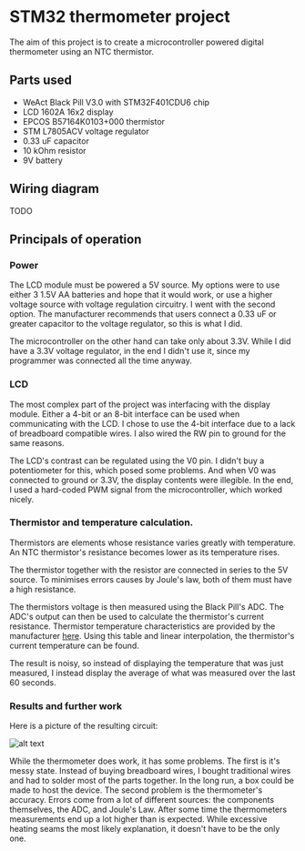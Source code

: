 # STM32 thermometer project

The aim of this project is to create a microcontroller powered digital thermometer using an NTC thermistor.

## Parts used
* WeAct Black Pill V3.0 with STM32F401CDU6 chip
* LCD 1602A 16x2 display
* EPCOS B57164K0103+000 thermistor
* STM L7805ACV voltage regulator
* 0.33 uF capacitor
* 10 kOhm resistor
* 9V battery

## Wiring diagram

TODO

## Principals of operation

### Power
The LCD module must be powered a 5V source. My options were to use either 3 1.5V AA batteries and hope that it would work, or use a higher voltage source with voltage regulation circuitry. I went with the second option.
The manufacturer recommends that users connect a 0.33 uF or greater capacitor to the voltage regulator, so this is what I did.

The microcontroller on the other hand can take only about 3.3V. While I did have a 3.3V voltage regulator, in the end I didn't use it, since my programmer was connected all the time anyway.

### LCD
The most complex part of the project was interfacing with the display module. Either a 4-bit or an 8-bit interface can be used when communicating with the LCD. I chose to use the 4-bit interface due to a lack of breadboard compatible wires. I also wired the RW pin to ground for the same reasons.

The LCD's contrast can be regulated using the V0 pin. I didn't buy a potentiometer for this, which posed some problems. And when V0 was connected to ground or 3.3V, the display contents were illegible. In the end, I used a hard-coded PWM signal from the microcontroller, which worked nicely.

### Thermistor and temperature calculation.
Thermistors are elements whose resistance varies greatly with temperature. An NTC thermistor's resistance becomes lower as its temperature rises.

The thermistor together with the resistor are connected in series to the 5V source. To minimises errors causes by Joule's law, both of them must have a high resistance.

The thermistors voltage is then measured using the Black Pill's ADC. The ADC's output can then be used to calculate the thermistor's current resistance.
Thermistor temperature characteristics are provided by the manufacturer [here](https://www.tdk-electronics.tdk.com/web/designtool/ntc/). Using this table and linear interpolation, the thermistor's current temperature can be found.

The result is noisy, so instead of displaying the temperature that was just measured, I instead display the average of what was measured over the last 60 seconds.

### Results and further work
Here is a picture of the resulting circuit:

![alt text](result.jpg "Result")

While the thermometer does work, it has some problems. The first is it's messy state. Instead of buying breadboard wires, I bought traditional wires and had to solder most of the parts together. In the long run, a box could be made to host the device.
The second problem is the thermometer's accuracy. Errors come from a lot of different sources: the components themselves, the ADC, and Joule's Law.
After some time the thermometers measurements end up a lot higher than is expected. While excessive heating seams the most likely explanation, it doesn't have to be the only one.

